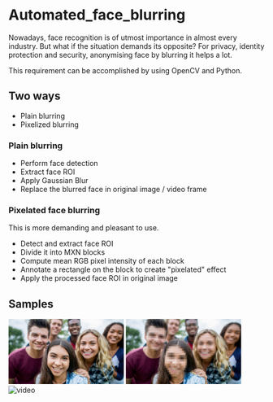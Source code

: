 # Automated_face_blurring

Nowadays, face recognition is of utmost importance in almost every industry. But what if the situation demands its opposite? For privacy, identity protection and security, anonymising face by blurring it helps a lot.


This requirement can be accomplished by using OpenCV and Python.

## Two ways

- Plain blurring
- Pixelized blurring

### Plain blurring

- Perform face detection
- Extract face ROI
- Apply Gaussian Blur
- Replace the blurred face in original image / video frame

### Pixelated face blurring

This is more demanding and pleasant to use.
- Detect and extract face ROI
- Divide it into MXN blocks
- Compute mean RGB pixel intensity of each block
- Annotate a rectangle on the block to create "pixelated" effect
- Apply the processed face ROI in original image

## Samples

<div style="float:left">
<div style="float:left"><img width="45%" src="https://github.com/Sudarshana2000/Automated_face_blurring/blob/master/images/input1.jpg" />
<img width="45%" src="https://github.com/Sudarshana2000/Automated_face_blurring/blob/master/images/output1.jpg" />
</div>
<br /><br />


![video](https://gifs.com/gif/movie-clip-71Pm7A)
